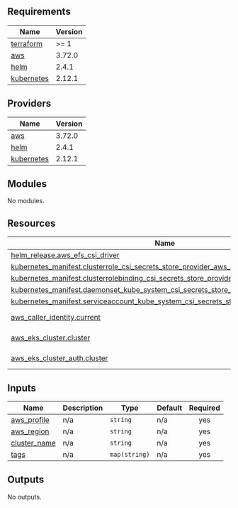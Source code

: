 ## Requirements

| Name | Version |
|------|---------|
| <a name="requirement_terraform"></a> [terraform](#requirement\_terraform) | >= 1 |
| <a name="requirement_aws"></a> [aws](#requirement\_aws) | 3.72.0 |
| <a name="requirement_helm"></a> [helm](#requirement\_helm) | 2.4.1 |
| <a name="requirement_kubernetes"></a> [kubernetes](#requirement\_kubernetes) | 2.12.1 |

## Providers

| Name | Version |
|------|---------|
| <a name="provider_aws"></a> [aws](#provider\_aws) | 3.72.0 |
| <a name="provider_helm"></a> [helm](#provider\_helm) | 2.4.1 |
| <a name="provider_kubernetes"></a> [kubernetes](#provider\_kubernetes) | 2.12.1 |

## Modules

No modules.

## Resources

| Name | Type |
|------|------|
| [helm_release.aws_efs_csi_driver](https://registry.terraform.io/providers/hashicorp/helm/2.4.1/docs/resources/release) | resource |
| [kubernetes_manifest.clusterrole_csi_secrets_store_provider_aws_cluster_role](https://registry.terraform.io/providers/hashicorp/kubernetes/2.12.1/docs/resources/manifest) | resource |
| [kubernetes_manifest.clusterrolebinding_csi_secrets_store_provider_aws_cluster_rolebinding](https://registry.terraform.io/providers/hashicorp/kubernetes/2.12.1/docs/resources/manifest) | resource |
| [kubernetes_manifest.daemonset_kube_system_csi_secrets_store_provider_aws](https://registry.terraform.io/providers/hashicorp/kubernetes/2.12.1/docs/resources/manifest) | resource |
| [kubernetes_manifest.serviceaccount_kube_system_csi_secrets_store_provider_aws](https://registry.terraform.io/providers/hashicorp/kubernetes/2.12.1/docs/resources/manifest) | resource |
| [aws_caller_identity.current](https://registry.terraform.io/providers/hashicorp/aws/3.72.0/docs/data-sources/caller_identity) | data source |
| [aws_eks_cluster.cluster](https://registry.terraform.io/providers/hashicorp/aws/3.72.0/docs/data-sources/eks_cluster) | data source |
| [aws_eks_cluster_auth.cluster](https://registry.terraform.io/providers/hashicorp/aws/3.72.0/docs/data-sources/eks_cluster_auth) | data source |

## Inputs

| Name | Description | Type | Default | Required |
|------|-------------|------|---------|:--------:|
| <a name="input_aws_profile"></a> [aws\_profile](#input\_aws\_profile) | n/a | `string` | n/a | yes |
| <a name="input_aws_region"></a> [aws\_region](#input\_aws\_region) | n/a | `string` | n/a | yes |
| <a name="input_cluster_name"></a> [cluster\_name](#input\_cluster\_name) | n/a | `string` | n/a | yes |
| <a name="input_tags"></a> [tags](#input\_tags) | n/a | `map(string)` | n/a | yes |

## Outputs

No outputs.
